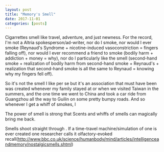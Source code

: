 ```yaml
---
layout: post
title: "Memory's Smell"
date: 2017-11-01
categories: [posts]
---
```


Cigarrettes smell like travel, adventure, and just newness. For the record, I'm not a Altria spokesperson/ad-writer, nor do I smoke, nor would I ever smoke (Reynaud's Syndrome + nicotine-induced vasoconstriction = fingers falling off), nor would I ever recommend a friend to smoke (bodily harm + addiction + money = why), nor do I particularly like the smell (second-hand smoke + realization of bodily harm from second-hand smoke + Reynaud's + realization that second-hand smoke is all the same to Reynaud = knowing why my fingers fell off).

So it's not the smell I like per se but it's an association that must have been was created whenever my family stayed at or when we visited Taiwan in the summers, and the one time we went to China and took a car ride from Guangzhou all the way to Guilin on some pretty bumpy roads. And so whenever I get a whiff of smokes, I 


The power of smell is strong that Scents and whiffs of smells can magically bring me back.

Smells shoot straight through . If a time-travel machine/simulation of one is ever created
one researcher calls it olfactory-evoked recall(http://www.bbc.co.uk/science/humanbody/mind/articles/intelligenceandmemory/nostalgicsmells.shtml)
